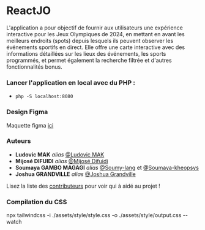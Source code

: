 # ReactJO
L'application a pour objectif de fournir aux utilisateurs une expérience interactive pour les Jeux
Olympiques de 2024, en mettant en avant les meilleurs endroits (spots) depuis lesquels ils peuvent
observer les événements sportifs en direct. Elle offre une carte interactive avec des informations
détaillées sur les lieux des événements, les sports programmés, et permet également la recherche
filtrée et d'autres fonctionnalités bonus.

### Lancer l'application en local avec du PHP :
- ```php -S localhost:8080```

### Design Figma
Maquette figma [ici](https://www.figma.com/files/team/1362064351304315263/ReactJO?fuid=1351862802237289276)

### Auteurs

* **Ludovic MAK** _alias_ [@Ludovic MAK](https://github.com/ludovicMAK/)
* **Mijosé DIFUIDI** _alias_ [@Mijosé Difuidi](https://github.com/Mijosed)
* **Soumaya GAMBO MAGAGI** _alias_ [@Soumy-lang](https://github.com/Soumy-lang) et [@Soumaya-kheopsys](https://github.com/Soumaya-kheopsys)
* **Joshua GRANDVILLE** _alias_ [@Joshua Grandville](https://github.com/Pinappll)

Lisez la liste des [contributeurs](https://github.com/Mijosed/ReactJO/contributors) pour voir qui à aidé au projet !

### Compilation du CSS 

npx tailwindcss -i ./assets/style/style.css -o ./assets/style/output.css --watch
